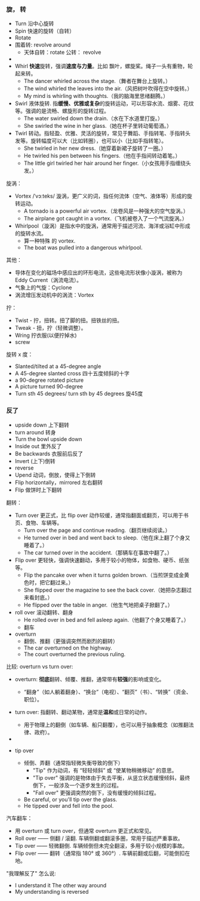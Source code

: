 
### 旋， 转

- Turn 沿中心旋转
- Spin 快速的旋转（自转）
- Rotate
- 围着转: revolve around
  - 天体自转：rotate 公转： revolve
- 
- Whirl **快速**旋转，强调**速度与力量**。比如 飘叶，螺旋桨。绳子一头有重物，轮起来转。
  - The dancer whirled across the stage.（舞者在舞台上旋转。）
  - The wind whirled the leaves into the air.（风把树叶吹得在空中旋转。）
  - My mind is whirling with thoughts.（我的脑海里思绪翻腾。）
- Swirl 液体旋转. 指**缓慢、优雅或复杂**的旋转运动，可以形容水流、烟雾、花纹等。强调的是流畅、螺旋形的旋转过程。
  - The water swirled down the drain.（水在下水道里打旋。）
  -  She swirled the wine in her glass.（她在杯子里转动葡萄酒。）
- Twirl 转动。指轻盈、优雅、灵活的旋转，常见于舞蹈、手指转笔、手指转头发等。旋转幅度可以大（比如转圈），也可以小（比如手指转笔）。
  - She twirled in her new dress.（她穿着新裙子旋转了一圈。）
  - He twirled his pen between his fingers.（他在手指间转动着笔。）
  - The little girl twirled her hair around her finger.（小女孩用手指缠绕头发。）

旋涡：
- Vortex /ˈvɔːteks/ 漩涡，更广义的词，指任何流体（空气、液体等）形成的旋转运动。
  - A tornado is a powerful air vortex.（龙卷风是一种强大的空气旋涡。）
  - The airplane got caught in a vortex.（飞机被卷入了一个气流旋涡。）
- Whirlpool（漩涡）是指水中的旋涡，通常用于描述河流、海洋或浴缸中形成的旋转水流。
  - 算一种特殊 的 vortex.
  - The boat was pulled into a dangerous whirlpool.

其他：
- 导体在变化的磁场中感应出的环形电流，这些电流形状像小漩涡，被称为 Eddy Current（涡流电流）。
- 气象上的气旋：Cyclone
- 涡流增压发动机中的涡流：Vortex

拧：
- Twist - 拧，扭转。扭了脚的扭。扭铁丝的扭。
- Tweak - 扭，拧（轻微调整）。
- Wring 拧衣服(以便拧掉水)
- screw

旋转 x 度：
- Slanted/tilted at a 45-degree angle 
- A 45-degree slanted cross 四十五度倾斜的十字
- a 90-degree rotated picture 
- A picture turned 90-degree 
- Turn sth 45 degrees/ turn sth by 45 degrees 旋45度

### 反了
- upside down 上下翻转
- turn around 转身
- Turn the bowl upside down
- Inside out 里外反了
- Be backwards 衣服前后反了
- Invert (上下)倒转
- reverse
- Upend 动词，倒放，使得上下倒转
- Flip horizontally，mirrored 左右翻转
- Flip 做饼时上下翻转 

翻转：
- Turn over 更正式，比 flip over  动作较缓，通常指翻面或翻页，可以用于书页、食物、车辆等。
  - Turn over the page and continue reading.（翻页继续阅读。）
  - He turned over in bed and went back to sleep.（他在床上翻了个身又睡着了。）
  - The car turned over in the accident.（那辆车在事故中翻了。）
- Flip over 更轻快，强调快速翻动，多用于较小的物体，如食物、硬币、纸张等。
  - Flip the pancake over when it turns golden brown.（当煎饼变成金黄色时，把它翻过来。）
  - She flipped over the magazine to see the back cover.（她把杂志翻过来看封底。）
  - He flipped over the table in anger.（他生气地把桌子掀翻了。）
- roll over 滚动翻转、翻身
  - He rolled over in bed and fell asleep again.（他翻了个身又睡着了。）
  - 翻车
- overturn
  - 翻倒、推翻（更强调突然而剧烈的翻转）
  - The car overturned on the highway.
  - The court overturned the previous ruling.

比较: overturn vs turn over:
- overturn: **彻底**翻转、倾覆、推翻，通常带有**较强**的影响或变化。
  - “翻身”（如人躺着翻身）、“换台”（电视）、“翻页”（书）、“转换”（资金、职位）。
- turn over: 指翻转、翻动某物，通常是**温和**或日常的动作。
  - 用于物理上的翻倒（如车辆、船只翻覆），也可以用于抽象概念（如推翻法律、政府）。

- 
- tip over
  - 倾倒、弄翻（通常指轻微失衡导致的倒下）
    - "Tip" 作为动词，有 “轻轻倾斜” 或 “使某物稍微移动” 的意思。
    - "Tip over" 强调的是物体由于失去平衡，从竖立状态缓慢倾斜，最终倒下，一般涉及一个逐步发生的过程。
    - "Fall over" 更强调突然的倒下，没有缓慢的倾斜过程。
  - Be careful, or you'll tip over the glass.
  - He tipped over and fell into the pool.

汽车翻车：
- 用 overturn 或 turn over，但通常 overturn 更正式和常见。
- Roll over —— 侧翻 / 滚翻. 车辆侧翻或翻滚多圈，常用于描述严重事故。
- Tip over —— 轻微翻倒. 车辆倾倒但未完全翻滚，多用于较小规模的事故。
- Flip over —— 翻转（通常指 180° 或 360°）. 车辆前翻或后翻，可能倒扣在地。

"我理解反了" 怎么说:
- I understand it The other way around 
- My understanding is reversed
